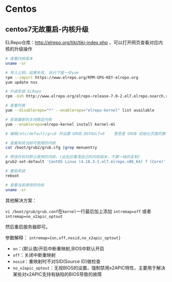 # Centos

## centos7无故重启-内核升级

ELRepo仓库：http://elrepo.org/tiki/tiki-index.php ，可以打开网页查看对应内核的升级操作

```bash
# 查看内核版本
uname -sr

# 导入公钥，如果失败, 执行下面一步yum
rpm --import https://www.elrepo.org/RPM-GPG-KEY-elrepo.org
yum update nss

# 升级安装 ELRepo
rpm -Uvh http://www.elrepo.org/elrepo-release-7.0-2.el7.elrepo.noarch.rpm

# 查看列表
yum --disablerepo="*" --enablerepo="elrepo-kernel" list available

# 安装最新的主线稳定内核
yum --enablerepo=elrepo-kernel install kernel-ml

# 编辑/etc/default/grub 并设置 GRUB_DEFAULT=0    意思是 GRUB 初始化页面的第一个内核将作为默认内核

# 查看系统当前可使用的内核
cat /boot/grub2/grub.cfg |grep menuentry

# 修改开机时默认使用的内核，(此处应看清自己的内核版本，不要一味的复制)
grub2-set-default 'CentOS Linux (4.18.3-1.el7.elrepo.x86_64) 7 (Core)'

# 重启系统
reboot

# 查看当前使用的内核
uname -sr
```

其他解决方案：

`vi /boot/grub/grub.conf`在`kernel`一行最后加上添加 `intremap=off` 或者 `intremap=no_x2apic_optout`

然后重启服务器即可。

参数解释：
`intremap={on,off,nosid,no_x2apic_optout}`

* `on`：(默认值)开启中断重映射,BIOS中默认开启
* `off`：关闭中断重映射
* `nosid`：重映射时不对SID(Source ID)做检查
* `no_x2apic_optout`：无视BIOS的设置，强制禁用x2APIC特性，主要用于解决某些对x2APIC支持有缺陷的BIOS导致的故障